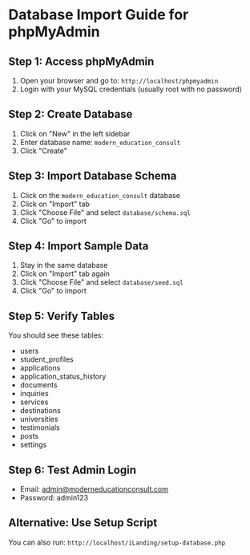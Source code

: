 # Database Import Guide for phpMyAdmin

## Step 1: Access phpMyAdmin
1. Open your browser and go to: `http://localhost/phpmyadmin`
2. Login with your MySQL credentials (usually root with no password)

## Step 2: Create Database
1. Click on "New" in the left sidebar
2. Enter database name: `modern_education_consult`
3. Click "Create"

## Step 3: Import Database Schema
1. Click on the `modern_education_consult` database
2. Click on "Import" tab
3. Click "Choose File" and select `database/schema.sql`
4. Click "Go" to import

## Step 4: Import Sample Data
1. Stay in the same database
2. Click on "Import" tab again
3. Click "Choose File" and select `database/seed.sql`
4. Click "Go" to import

## Step 5: Verify Tables
You should see these tables:
- users
- student_profiles
- applications
- application_status_history
- documents
- inquiries
- services
- destinations
- universities
- testimonials
- posts
- settings

## Step 6: Test Admin Login
- Email: admin@moderneducationconsult.com
- Password: admin123

## Alternative: Use Setup Script
You can also run: `http://localhost/iLanding/setup-database.php`
